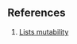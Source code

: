 ## References

1. [Lists mutability](http://www.compciv.org/guides/python/fundamentals/lists-mutability/)
